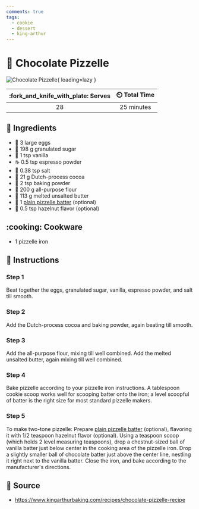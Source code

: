 ```yaml
---
comments: true
tags:
  - cookie
  - dessert
  - king-arthur
---
```

# :cookie: Chocolate Pizzelle

![Chocolate Pizzelle](../assets/images/chocolate-pizzelle.jpg){ loading=lazy }

| :fork_and_knife_with_plate: Serves | :timer_clock: Total Time |
|:----------------------------------:|:-----------------------: |
| 28 | 25 minutes |

## :salt: Ingredients

- :egg: 3 large eggs
- :candy: 198 g granulated sugar
- :icecream: 1 tsp vanilla
- :coffee: 0.5 tsp espresso powder
- :salt: 0.38 tsp salt
- :chocolate_bar: 21 g Dutch-process cocoa
- :dash: 2 tsp baking powder
- :ear_of_rice: 200 g all-purpose flour
- :butter: 113 g melted unsalted butter
- :cookie: 1 [plain pizzelle batter][1] (optional)
- :chestnut: 0.5 tsp hazelnut flavor (optional)

## :cooking: Cookware

- 1 pizzelle iron

## :pencil: Instructions

### Step 1

Beat together the eggs, granulated sugar, vanilla, espresso powder, and salt till smooth.

### Step 2

Add the Dutch-process cocoa and baking powder, again beating till smooth.

### Step 3

Add the all-purpose flour, mixing till well combined. Add the melted unsalted butter, again mixing till well combined.

### Step 4

Bake pizzelle according to your pizzelle iron instructions. A tablespoon cookie scoop works well for scooping batter
onto the iron; a level scoopful of batter is the right size for most standard pizzelle makers.

### Step 5

To make two-tone pizzelle: Prepare [plain pizzelle batter][1] (optional), flavoring it with 1/2 teaspoon hazelnut
flavor (optional). Using a teaspoon scoop (which holds 2 level measuring teaspoons), drop a chestnut-sized ball of
vanilla batter just below center in the cooking area of the pizzelle iron. Drop a slightly smaller ball of chocolate
batter just above the center line, nestling it right next to the vanilla batter. Close the iron, and bake according to
the manufacturer's directions.

## :link: Source

- <https://www.kingarthurbaking.com/recipes/chocolate-pizzelle-recipe>

[1]: <./classic-pizzelle.md>
